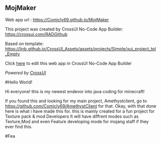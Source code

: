 ## MojMaker
Web app url : https://Comicly69.github.io/MojMaker

This project was created by CrossUI No-Code App Builder: https://crossui.com/RADGithub

Based on template: https://linb.github.io/CrossUI_Assets/assets/projects/Simple/xui_project_tpl_Empty

Click [here](https://crossui.com/RADGithub/#!from=github&owner=Comicly69&repo=MojMaker) to edit this web app in CrossUI No-Code App Builder

<i>Powered by [CrossUI](https://crossui.com)</i>

#Hello World!

Hi everyone! this is my newest endevor into java coding for minecraft!

If you found this and looking for my main project, Amethystclient, go to https://github.com/Comicly69/AmethystClient for that.
Okay, with that done here is what i have made this for. this is mainly created for a fun project for Texture pack & mod Developers
It will have diffrent modes such as Texture,Mod and even Feature developing mode for mojang staff if they ever find this. 

#Fea